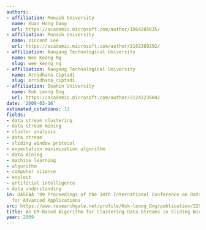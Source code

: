 ```yaml
---
authors:
- affiliation: Monash University
  name: Xuan Hong Dang
  url: https://academic.microsoft.com/author/1964285635/
- affiliation: Monash University
  name: Vincent Lee
  url: https://academic.microsoft.com/author/2102389292/
- affiliation: Nanyang Technological University
  name: Wee Keong Ng
  slug: wee_keong_ng
- affiliation: Nanyang Technological University
  name: Arridhana Ciptadi
  slug: arridhana_ciptadi
- affiliation: Deakin University
  name: Kok Leong Ong
  url: https://academic.microsoft.com/author/2124123604/
date: '2009-03-16'
estimated_citations: 12
fields:
- data stream clustering
- data stream mining
- cluster analysis
- data stream
- sliding window protocol
- expectation maximization algorithm
- data mining
- machine learning
- algorithm
- computer science
- exploit
- artificial intelligence
- data understanding
in: DASFAA '09 Proceedings of the 14th International Conference on Database Systems
  for Advanced Applications
src: https://www.researchgate.net/profile/Kok-leong_Ong/publication/220787377_An_EM-Based_Algorithm_for_Clustering_Data_Streams_in_Sliding_Windows/links/00b7d51425c4840a96000000.pdf
title: An EM-Based Algorithm for Clustering Data Streams in Sliding Windows
year: 2009
---
```

